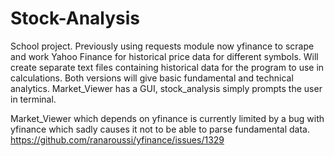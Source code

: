 # Stock-Analysis
School project. Previously using requests module now yfinance to scrape and work Yahoo Finance for historical price data for different symbols. 
Will create separate text files containing historical data for the program to use in calculations. Both versions will give basic fundamental and technical analytics. 
Market_Viewer has a GUI, stock_analysis simply prompts the user in terminal.

Market_Viewer which depends on yfinance is currently limited by a bug with yfinance which sadly causes it not to be able to parse fundamental data.
https://github.com/ranaroussi/yfinance/issues/1329


